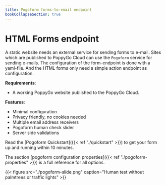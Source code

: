 ```yaml
---
title: Pogoform forms-to-email endpoint
bookCollapseSection: true
---
```


# HTML Forms endpoint

A static website needs an external service for sending forms to e-mail. Sites
which are published to PoppyGo Cloud can use the `Pogoform` service for
sending e-mails. The configuration of the form-endpoint is done with a
yaml-file. And the HTML forms only need a simple action endpoint as
configuration.

**Requirements**:

* A working PoppyGo website published to the PoppyGo Cloud.

**Features**:

* Minimal configuration
* Privacy friendly, no cookies needed
* Multiple email address receivers
* Pogoform human check slider
* Server side validations

Read the [Pogoform Quickstart]({{< ref "./quickstart" >}}) to get your form up
and running within 10 minutes.

The section [pogoform configuration properties]({{< ref
"./pogoform-properties" >}}) is a full reference for all options.

{{< figure src="./pogoform-slide.png" caption="Human test without palmtrees or traffic lights" >}}
